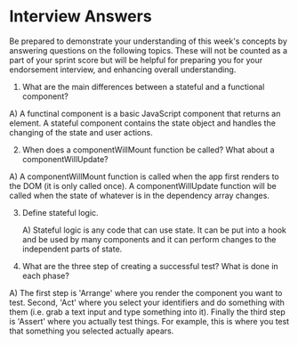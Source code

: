 # Interview Answers
Be prepared to demonstrate your understanding of this week's concepts by answering questions on the following topics. These will not be counted as a part of your sprint score but will be helpful for preparing you for your endorsement interview, and enhancing overall understanding.

1. What are the main differences between a stateful and a functional component?

  A) A functinal component is a basic JavaScript component that returns an element. A stateful component contains the state object and handles the changing of the state and user actions.

2. When does a componentWillMount function be called? What about a componentWillUpdate?

  A) A componentWillMount function is called when the app first renders to the DOM (it is only called once). A componentWillUpdate function will be called when the state of whatever is in the dependency array changes.

3. Define stateful logic.

    A) Stateful logic is any code that can use state. It can be put into a hook and be used by many components and it can perform changes to the independent parts of state.

4. What are the three step of creating a successful test? What is done in each phase?

  A) The first step is 'Arrange' where you render the component you want to test. Second, 'Act' where you select your identifiers and do something with them (i.e. grab a text input and type something into it). Finally the third step is 'Assert' where you actually test things. For example, this is where you test that something you selected actually apears.
